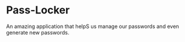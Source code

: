 # Pass-Locker
An amazing application that helpS us manage our passwords and even generate new passwords.
